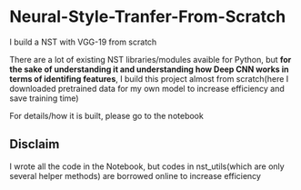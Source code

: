 # Neural-Style-Tranfer-From-Scratch
I build a NST with VGG-19 from scratch

There are a lot of existing NST libraries/modules avaible for Python, but **for the sake of understanding it and understanding how Deep CNN works in terms of identifing features**, I build this project almost from scratch(here I downloaded pretrained data for my own model to increase efficiency and save training time)

For details/how it is built, please go to the notebook

## Disclaim
I wrote all the code in the Notebook, but codes in nst_utils(which are only several helper methods) are borrowed online to increase efficiency
